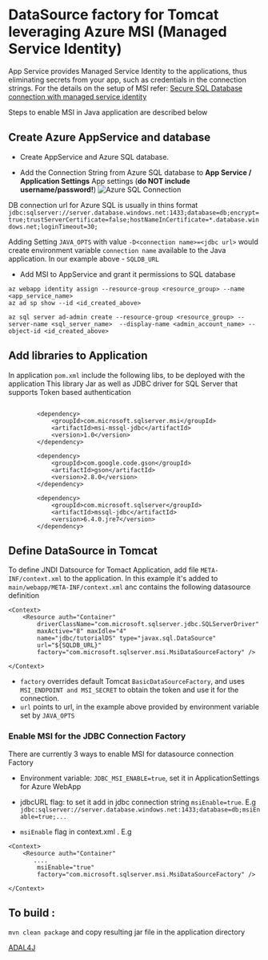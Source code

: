 # DataSource factory for Tomcat leveraging Azure MSI (Managed Service Identity)

App Service provides Managed Service Identity to the applications, thus eliminating secrets from your app, such as credentials in the connection strings. For the details on the setup of MSI refer:
[Secure SQL Database connection with managed service identity](https://docs.microsoft.com/en-us/azure/app-service/app-service-web-tutorial-connect-msi)

Steps to enable MSI in Java application are described below

## Create Azure AppService and database

- Create AppService and Azure SQL database.

- Add the Connection String from Azure SQL database to **App Service / Application Settings**  App settings (**do NOT include username/password!**)
![Azure SQL Connection](https://github.com/lenisha/spring-jndi-appservice/raw/master/img/ConnectionString.PNG "Azure App Service Settings")

DB connection url for Azure SQL is usually in thins format `jdbc:sqlserver://server.database.windows.net:1433;database=db;encrypt=true;trustServerCertificate=false;hostNameInCertificate=*.database.windows.net;loginTimeout=30;`

Adding Setting `JAVA_OPTS` with value `-D<connection name>=<jdbc url>`  would create environment variable `connection name` available to the Java application.
 In our example above - `SQLDB_URL`


- Add MSI to AppService and grant it permissions to SQL database

```
az webapp identity assign --resource-group <resource_group> --name <app_service_name>
az ad sp show --id <id_created_above>

az sql server ad-admin create --resource-group <resource_group> --server-name <sql_server_name>  --display-name <admin_account_name> --object-id <id_created_above>
```

## Add libraries to Application

In application `pom.xml` include the following libs, to be deployed with the application
This library Jar as well as JDBC driver for SQL Server that supports Token based authentication

```
     
        <dependency>
            <groupId>com.microsoft.sqlserver.msi</groupId>
            <artifactId>msi-mssql-jdbc</artifactId>
	        <version>1.0</version>
        </dependency>

        <dependency>
            <groupId>com.google.code.gson</groupId>
            <artifactId>gson</artifactId>
            <version>2.8.0</version>
        </dependency>

        <dependency>
            <groupId>com.microsoft.sqlserver</groupId>
            <artifactId>mssql-jdbc</artifactId>
            <version>6.4.0.jre7</version>
        </dependency>
```        

## Define DataSource in Tomcat


To define JNDI Datsource for Tomact Application, add file `META-INF/context.xml` to the application.
In this example it's added to `main/webapp/META-INF/context.xml` anc contains the following datasource definition

```
<Context>
    <Resource auth="Container" 
	    driverClassName="com.microsoft.sqlserver.jdbc.SQLServerDriver"
	    maxActive="8" maxIdle="4" 
	    name="jdbc/tutorialDS" type="javax.sql.DataSource"
		url="${SQLDB_URL}"
		factory="com.microsoft.sqlserver.msi.MsiDataSourceFactory" />
    
</Context>
```

- `factory` overrides default Tomcat `BasicDataSourceFactory`, and uses `MSI_ENDPOINT and MSI_SECRET` to obtain the token and use it for the connection.
- `url` points to url, in the example above provided by environment variable set by `JAVA_OPTS`

### Enable MSI for the JDBC Connection Factory

There are currently 3 ways to enable MSI for datasource connection Factory

- Environment variable: `JDBC_MSI_ENABLE=true`, set it in ApplicationSettings for Azure WebApp

- jdbcURL flag: to set it add in jdbc connection string `msiEnable=true`. E.g `jdbc:sqlserver://server.database.windows.net:1433;database=db;msiEnable=true;...`

- `msiEnable` flag in context.xml . E.g
```
<Context>
    <Resource auth="Container"
	   ....
		msiEnable="true"
		factory="com.microsoft.sqlserver.msi.MsiDataSourceFactory" />

</Context>
```

## To build :
`mvn clean package`
and copy resulting jar file in the application directory


[ADAL4J](https://github.com/AzureAD/azure-activedirectory-library-for-java)
